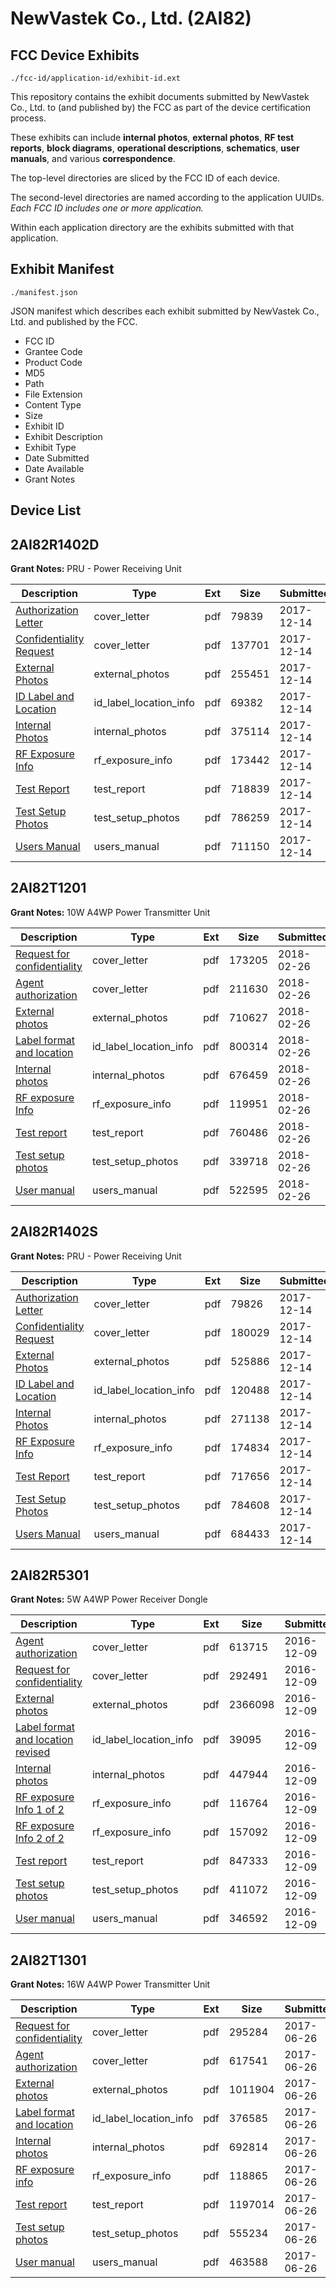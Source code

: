 # NewVastek Co., Ltd. (2AI82)
## FCC Device Exhibits

```
./fcc-id/application-id/exhibit-id.ext
```

This repository contains the exhibit documents submitted by NewVastek Co., Ltd. to (and published by) the FCC as part of the device certification process.

These exhibits can include **internal photos**, **external photos**, **RF test reports**, **block diagrams**, **operational descriptions**, **schematics**, **user manuals**, and various **correspondence**.

The top-level directories are sliced by the FCC ID of each device.

The second-level directories are named according to the application UUIDs. *Each FCC ID includes one or more application.*

Within each application directory are the exhibits submitted with that application. 

## Exhibit Manifest

```
./manifest.json
```

JSON manifest which describes each exhibit submitted by NewVastek Co., Ltd. and published by the FCC.

- FCC ID
- Grantee Code
- Product Code
- MD5
- Path
- File Extension
- Content Type
- Size
- Exhibit ID
- Exhibit Description
- Exhibit Type
- Date Submitted
- Date Available
- Grant Notes

## Device List
## 2AI82R1402D
**Grant Notes:** PRU - Power Receiving Unit

| Description | Type | Ext | Size | Submitted | Available |
| ----------- | ---- | --- | ---- | --------- | --------- |
| [Authorization Letter](2AI82R1402D/48d862de40e14170042451b46fdc2590/3679142.pdf) | cover_letter | pdf | 79839 | 2017-12-14 | 2017-12-14 |
| [Confidentiality Request](2AI82R1402D/48d862de40e14170042451b46fdc2590/3679143.pdf) | cover_letter | pdf | 137701 | 2017-12-14 | 2017-12-14 |
| [External Photos](2AI82R1402D/48d862de40e14170042451b46fdc2590/3679145.pdf) | external_photos | pdf | 255451 | 2017-12-14 | 2017-12-14 |
| [ID Label and Location](2AI82R1402D/48d862de40e14170042451b46fdc2590/3679146.pdf) | id_label_location_info | pdf | 69382 | 2017-12-14 | 2017-12-14 |
| [Internal Photos](2AI82R1402D/48d862de40e14170042451b46fdc2590/3679147.pdf) | internal_photos | pdf | 375114 | 2017-12-14 | 2017-12-14 |
| [RF Exposure Info](2AI82R1402D/48d862de40e14170042451b46fdc2590/3679150.pdf) | rf_exposure_info | pdf | 173442 | 2017-12-14 | 2017-12-14 |
| [Test Report](2AI82R1402D/48d862de40e14170042451b46fdc2590/3679152.pdf) | test_report | pdf | 718839 | 2017-12-14 | 2017-12-14 |
| [Test Setup Photos](2AI82R1402D/48d862de40e14170042451b46fdc2590/3679153.pdf) | test_setup_photos | pdf | 786259 | 2017-12-14 | 2017-12-14 |
| [Users Manual](2AI82R1402D/48d862de40e14170042451b46fdc2590/3679154.pdf) | users_manual | pdf | 711150 | 2017-12-14 | 2017-12-14 |
## 2AI82T1201
**Grant Notes:** 10W A4WP Power Transmitter Unit

| Description | Type | Ext | Size | Submitted | Available |
| ----------- | ---- | --- | ---- | --------- | --------- |
| [Request for confidentiality](2AI82T1201/4852c5b45232a1b1a262aa404bc8a2ac/3761873.pdf) | cover_letter | pdf | 173205 | 2018-02-26 | 2018-02-26 |
| [Agent authorization](2AI82T1201/4852c5b45232a1b1a262aa404bc8a2ac/3761875.pdf) | cover_letter | pdf | 211630 | 2018-02-26 | 2018-02-26 |
| [External photos](2AI82T1201/4852c5b45232a1b1a262aa404bc8a2ac/3761864.pdf) | external_photos | pdf | 710627 | 2018-02-26 | 2018-02-26 |
| [Label format and location](2AI82T1201/4852c5b45232a1b1a262aa404bc8a2ac/3761855.pdf) | id_label_location_info | pdf | 800314 | 2018-02-26 | 2018-02-26 |
| [Internal photos](2AI82T1201/4852c5b45232a1b1a262aa404bc8a2ac/3761851.pdf) | internal_photos | pdf | 676459 | 2018-02-26 | 2018-02-26 |
| [RF exposure Info](2AI82T1201/4852c5b45232a1b1a262aa404bc8a2ac/3761889.pdf) | rf_exposure_info | pdf | 119951 | 2018-02-26 | 2018-02-26 |
| [Test report](2AI82T1201/4852c5b45232a1b1a262aa404bc8a2ac/3761886.pdf) | test_report | pdf | 760486 | 2018-02-26 | 2018-02-26 |
| [Test setup photos](2AI82T1201/4852c5b45232a1b1a262aa404bc8a2ac/3761888.pdf) | test_setup_photos | pdf | 339718 | 2018-02-26 | 2018-02-26 |
| [User manual](2AI82T1201/4852c5b45232a1b1a262aa404bc8a2ac/3761860.pdf) | users_manual | pdf | 522595 | 2018-02-26 | 2018-02-26 |
## 2AI82R1402S
**Grant Notes:** PRU - Power Receiving Unit

| Description | Type | Ext | Size | Submitted | Available |
| ----------- | ---- | --- | ---- | --------- | --------- |
| [Authorization Letter](2AI82R1402S/a2f56cef086ddb2eb09c36f74ff2bb38/3679109.pdf) | cover_letter | pdf | 79826 | 2017-12-14 | 2017-12-14 |
| [Confidentiality Request](2AI82R1402S/a2f56cef086ddb2eb09c36f74ff2bb38/3679110.pdf) | cover_letter | pdf | 180029 | 2017-12-14 | 2017-12-14 |
| [External Photos](2AI82R1402S/a2f56cef086ddb2eb09c36f74ff2bb38/3679114.pdf) | external_photos | pdf | 525886 | 2017-12-14 | 2017-12-14 |
| [ID Label and Location](2AI82R1402S/a2f56cef086ddb2eb09c36f74ff2bb38/3679115.pdf) | id_label_location_info | pdf | 120488 | 2017-12-14 | 2017-12-14 |
| [Internal Photos](2AI82R1402S/a2f56cef086ddb2eb09c36f74ff2bb38/3679117.pdf) | internal_photos | pdf | 271138 | 2017-12-14 | 2017-12-14 |
| [RF Exposure Info](2AI82R1402S/a2f56cef086ddb2eb09c36f74ff2bb38/3679121.pdf) | rf_exposure_info | pdf | 174834 | 2017-12-14 | 2017-12-14 |
| [Test Report](2AI82R1402S/a2f56cef086ddb2eb09c36f74ff2bb38/3679123.pdf) | test_report | pdf | 717656 | 2017-12-14 | 2017-12-14 |
| [Test Setup Photos](2AI82R1402S/a2f56cef086ddb2eb09c36f74ff2bb38/3679124.pdf) | test_setup_photos | pdf | 784608 | 2017-12-14 | 2017-12-14 |
| [Users Manual](2AI82R1402S/a2f56cef086ddb2eb09c36f74ff2bb38/3679127.pdf) | users_manual | pdf | 684433 | 2017-12-14 | 2017-12-14 |
## 2AI82R5301
**Grant Notes:** 5W A4WP Power Receiver Dongle

| Description | Type | Ext | Size | Submitted | Available |
| ----------- | ---- | --- | ---- | --------- | --------- |
| [Agent authorization](2AI82R5301/43319a9f99cad502d81f06dcc4d844fa/3222756.pdf) | cover_letter | pdf | 613715 | 2016-12-09 | 2016-12-09 |
| [Request for confidentiality](2AI82R5301/43319a9f99cad502d81f06dcc4d844fa/3222847.pdf) | cover_letter | pdf | 292491 | 2016-12-09 | 2016-12-09 |
| [External photos](2AI82R5301/43319a9f99cad502d81f06dcc4d844fa/3222786.pdf) | external_photos | pdf | 2366098 | 2016-12-09 | 2016-12-09 |
| [Label format and location revised](2AI82R5301/43319a9f99cad502d81f06dcc4d844fa/3223064.pdf) | id_label_location_info | pdf | 39095 | 2016-12-09 | 2016-12-09 |
| [Internal photos](2AI82R5301/43319a9f99cad502d81f06dcc4d844fa/3222820.pdf) | internal_photos | pdf | 447944 | 2016-12-09 | 2016-12-09 |
| [RF exposure Info 1 of 2](2AI82R5301/43319a9f99cad502d81f06dcc4d844fa/3222838.pdf) | rf_exposure_info | pdf | 116764 | 2016-12-09 | 2016-12-09 |
| [RF exposure Info 2 of 2](2AI82R5301/43319a9f99cad502d81f06dcc4d844fa/3222839.pdf) | rf_exposure_info | pdf | 157092 | 2016-12-09 | 2016-12-09 |
| [Test report](2AI82R5301/43319a9f99cad502d81f06dcc4d844fa/3222765.pdf) | test_report | pdf | 847333 | 2016-12-09 | 2016-12-09 |
| [Test setup photos](2AI82R5301/43319a9f99cad502d81f06dcc4d844fa/3222837.pdf) | test_setup_photos | pdf | 411072 | 2016-12-09 | 2016-12-09 |
| [User manual](2AI82R5301/43319a9f99cad502d81f06dcc4d844fa/3222826.pdf) | users_manual | pdf | 346592 | 2016-12-09 | 2016-12-09 |
## 2AI82T1301
**Grant Notes:** 16W A4WP Power Transmitter Unit

| Description | Type | Ext | Size | Submitted | Available |
| ----------- | ---- | --- | ---- | --------- | --------- |
| [Request for confidentiality](2AI82T1301/d9860956093c58b91ef864db62f8e62a/3440296.pdf) | cover_letter | pdf | 295284 | 2017-06-26 | 2017-06-26 |
| [Agent authorization](2AI82T1301/d9860956093c58b91ef864db62f8e62a/3440298.pdf) | cover_letter | pdf | 617541 | 2017-06-26 | 2017-06-26 |
| [External photos](2AI82T1301/d9860956093c58b91ef864db62f8e62a/3440299.pdf) | external_photos | pdf | 1011904 | 2017-06-26 | 2017-06-26 |
| [Label format and location](2AI82T1301/d9860956093c58b91ef864db62f8e62a/3440300.pdf) | id_label_location_info | pdf | 376585 | 2017-06-26 | 2017-06-26 |
| [Internal photos](2AI82T1301/d9860956093c58b91ef864db62f8e62a/3440301.pdf) | internal_photos | pdf | 692814 | 2017-06-26 | 2017-06-26 |
| [RF exposure info](2AI82T1301/d9860956093c58b91ef864db62f8e62a/3440307.pdf) | rf_exposure_info | pdf | 118865 | 2017-06-26 | 2017-06-26 |
| [Test report](2AI82T1301/d9860956093c58b91ef864db62f8e62a/3440306.pdf) | test_report | pdf | 1197014 | 2017-06-26 | 2017-06-26 |
| [Test setup photos](2AI82T1301/d9860956093c58b91ef864db62f8e62a/3440308.pdf) | test_setup_photos | pdf | 555234 | 2017-06-26 | 2017-06-26 |
| [User manual](2AI82T1301/d9860956093c58b91ef864db62f8e62a/3440297.pdf) | users_manual | pdf | 463588 | 2017-06-26 | 2017-06-26 |
